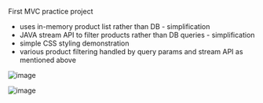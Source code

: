 First MVC practice project

- uses in-memory product list rather than DB - simplification
- JAVA stream API to filter products rather than DB queries - simplification
- simple CSS styling demonstration
- various product filtering handled by query params and stream API as mentioned above

![image](https://github.com/PavelSlimBilek/EshopDemo/assets/140346419/3b04205b-009a-4f4d-a2e3-31da2fbe37da)

![image](https://github.com/PavelSlimBilek/EshopDemo/assets/140346419/12b8f804-aa0e-42e5-af5e-acb0958e6bca)

